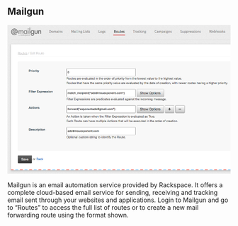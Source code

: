 ## Mailgun

![](mailgun.png)

Mailgun is an email automation service provided by Rackspace. It offers a complete cloud-based email service for sending, receiving and tracking email sent through your websites and applications. Login to Mailgun and go to “Routes” to access the full list of routes or to create a new mail forwarding route using the format shown.